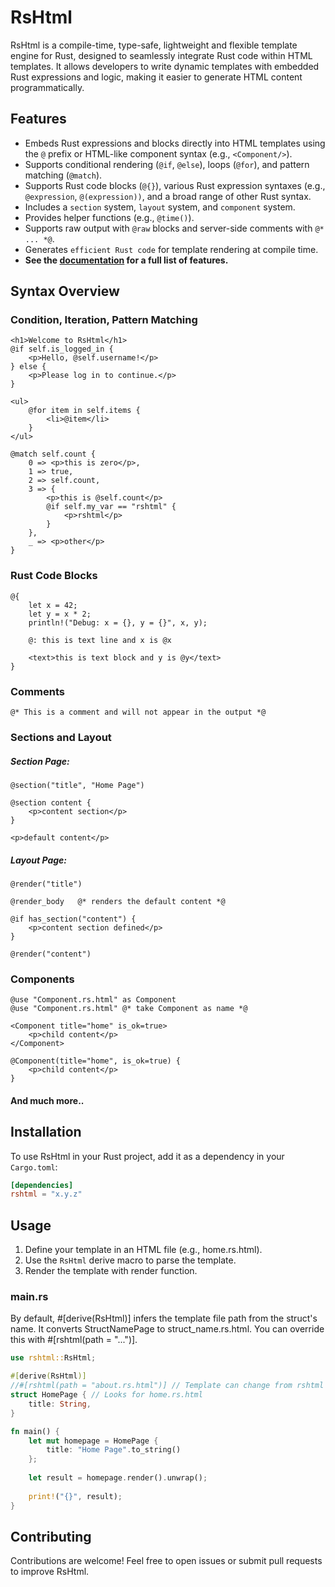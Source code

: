 # RsHtml

RsHtml is a compile-time, type-safe, lightweight and flexible template engine for Rust, designed to seamlessly integrate Rust code within HTML templates. It allows developers to write dynamic templates with embedded Rust expressions and logic, making it easier to generate HTML content programmatically.

## Features
- Embeds Rust expressions and blocks directly into HTML templates using the `@` prefix or HTML-like component syntax (e.g., `<Component/>`).
- Supports conditional rendering (`@if`, `@else`), loops (`@for`), and pattern matching (`@match`).
- Supports Rust code blocks (`@{}`), various Rust expression syntaxes (e.g., `@expression`, `@(expression))`, and a broad range of other Rust syntax.
- Includes a `section` system, `layout` system, and `component` system.
- Provides helper functions (e.g., `@time()`).
- Supports raw output with `@raw` blocks and server-side comments with `@* ... *@`.
- Generates `efficient Rust code` for template rendering at compile time.
- **See the [documentation](https://rshtml.github.io/) for a full list of features.**
## Syntax Overview

### Condition, Iteration, Pattern Matching
```razor
<h1>Welcome to RsHtml</h1>
@if self.is_logged_in {
    <p>Hello, @self.username!</p>
} else {
    <p>Please log in to continue.</p>
}

<ul>
    @for item in self.items {
        <li>@item</li>
    }
</ul>

@match self.count {
    0 => <p>this is zero</p>,
    1 => true,
    2 => self.count,
    3 => {
        <p>this is @self.count</p>
        @if self.my_var == "rshtml" {
            <p>rshtml</p>
        }
    },
    _ => <p>other</p>
}
```

### Rust Code Blocks
```razor
@{
    let x = 42;
    let y = x * 2;
    println!("Debug: x = {}, y = {}", x, y);

    @: this is text line and x is @x 

    <text>this is text block and y is @y</text>
}
```

### Comments
```razor
@* This is a comment and will not appear in the output *@
```

### Sections and Layout
##### Section Page:
```razor
@section("title", "Home Page")

@section content {
    <p>content section</p>
}

<p>default content</p>
```
##### Layout Page:
```razor
@render("title")

@render_body   @* renders the default content *@

@if has_section("content") {
    <p>content section defined</p>
}

@render("content")
```

### Components
```razor
@use "Component.rs.html" as Component
@use "Component.rs.html" @* take Component as name *@

<Component title="home" is_ok=true>
    <p>child content</p>
</Component>

@Component(title="home", is_ok=true) {
    <p>child content</p>
}
```

#### And much more..

## Installation

To use RsHtml in your Rust project, add it as a dependency in your `Cargo.toml`:

```toml
[dependencies]
rshtml = "x.y.z"
```

## Usage

1. Define your template in an HTML file (e.g., home.rs.html).
2. Use the `RsHtml` derive macro to parse the template.
3. Render the template with render function.

### main.rs
By default, #[derive(RsHtml)] infers the template file path from the struct's name. 
It converts StructNamePage to struct_name.rs.html. 
You can override this with #[rshtml(path = "...")].
```rust
use rshtml::RsHtml;

#[derive(RsHtml)]
//#[rshtml(path = "about.rs.html")] // Template can change from rshtml path param
struct HomePage { // Looks for home.rs.html
    title: String,
}

fn main() {
    let mut homepage = HomePage {
        title: "Home Page".to_string()
    };
    
    let result = homepage.render().unwrap();
    
    print!("{}", result);
}
```

## Contributing

Contributions are welcome! Feel free to open issues or submit pull requests to improve RsHtml.
